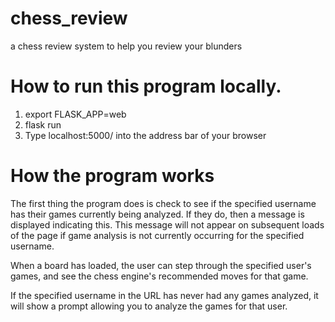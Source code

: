 # chess_review
a chess review system to help you review your blunders



# How to run this program locally.
1. export FLASK_APP=web
2. flask run
3. Type localhost:5000/<username> into the address bar of your browser

# How the program works
The first thing the program does is check to see if the specified username has their games currently being analyzed.
If they do, then a message is displayed indicating this. This message will not appear on subsequent loads of the page if game analysis is not currently occurring for the specified username.

When a board has loaded, the user can step through the specified user's games, and see the chess engine's recommended moves for that game.

If the specified username in the URL has never had any games analyzed, it will show a prompt allowing you to analyze the games for that user.

